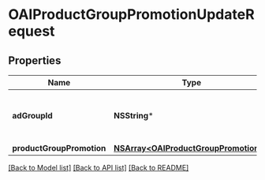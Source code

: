 # OAIProductGroupPromotionUpdateRequest

## Properties
Name | Type | Description | Notes
------------ | ------------- | ------------- | -------------
**adGroupId** | **NSString*** | ID of the ad group the product group belongs to. | 
**productGroupPromotion** | [**NSArray&lt;OAIProductGroupPromotion&gt;***](OAIProductGroupPromotion.md) |  | 

[[Back to Model list]](../README.md#documentation-for-models) [[Back to API list]](../README.md#documentation-for-api-endpoints) [[Back to README]](../README.md)



